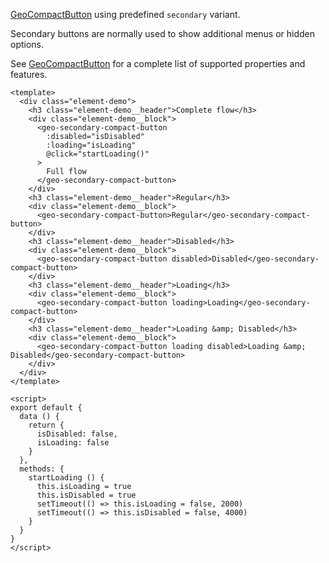 [GeoCompactButton](./#/Elements/GeoCompactButton) using predefined `secondary` variant.

Secondary buttons are normally used to show additional menus or hidden options.

See [GeoCompactButton](./#/Elements/GeoCompactButton) for a complete list of
supported properties and features.

```vue live
<template>
  <div class="element-demo">
    <h3 class="element-demo__header">Complete flow</h3>
    <div class="element-demo__block">
      <geo-secondary-compact-button
        :disabled="isDisabled"
        :loading="isLoading"
        @click="startLoading()"
      >
        Full flow
      </geo-secondary-compact-button>
    </div>
    <h3 class="element-demo__header">Regular</h3>
    <div class="element-demo__block">
      <geo-secondary-compact-button>Regular</geo-secondary-compact-button>
    </div>
    <h3 class="element-demo__header">Disabled</h3>
    <div class="element-demo__block">
      <geo-secondary-compact-button disabled>Disabled</geo-secondary-compact-button>
    </div>
    <h3 class="element-demo__header">Loading</h3>
    <div class="element-demo__block">
      <geo-secondary-compact-button loading>Loading</geo-secondary-compact-button>
    </div>
    <h3 class="element-demo__header">Loading &amp; Disabled</h3>
    <div class="element-demo__block">
      <geo-secondary-compact-button loading disabled>Loading &amp; Disabled</geo-secondary-compact-button>
    </div>
  </div>
</template>

<script>
export default {
  data () {
    return {
      isDisabled: false,
      isLoading: false
    }
  },
  methods: {
    startLoading () {
      this.isLoading = true
      this.isDisabled = true
      setTimeout(() => this.isLoading = false, 2000)
      setTimeout(() => this.isDisabled = false, 4000)
    }
  }
}
</script>
```
